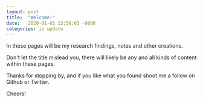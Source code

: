 ```yaml
---
layout: post
title:  "Welcome!"
date:   2020-01-01 13:58:03 -0800
categories: io update
---
```

In these pages will be my research findings, notes and other creations.

Don't let the title mislead you, there will likely be any and all kinds of content within these pages.

Thanks for stopping by, and if you like what you found shoot me a follow on Github or Twitter.

Cheers!
